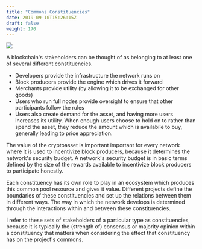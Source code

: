 ```yaml
---
title: "Commons Constituencies"
date: 2019-09-10T15:26:15Z
draft: false
weight: 170
---
```

![](/commons-constituencies.jpg)

A blockchain's stakeholders can be thought of as belonging to at least one of several different constituencies. 

* Developers provide the infrastructure the network runs on
* Block producers provide the engine which drives it forward
* Merchants provide utility (by allowing it to be exchanged for other goods)
* Users who run full nodes provide oversight to ensure that other participants follow the rules
* Users also create demand for the asset, and having more users increases its utility. When enough users choose to hold on to rather than spend the asset, they reduce the amount which is availabile to buy, generally leading to price appreciation. 

The value of the cryptoasset is important important for every network where it is used to incentivize block producers, because it determines the network's security budget. A network's security budget is in basic terms defined by the size of the rewards available to incentivize block producers to participate honestly.

Each constituency has its own role to play in an ecosystem which produces this common pool resource and gives it value. Different projects define the boundaries of these constituencies and set up the relations between them in different ways. The way in which the network develops is determined through the interactions within and between these constituencies.

I refer to these sets of stakeholders of a particular type as constituencies, because it is typically the (strength of) consensus or majority opinion within a constituency that matters when considering the effect that constituency has on the project's commons.